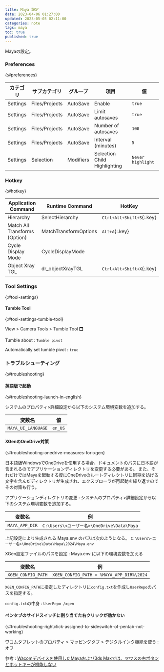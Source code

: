 ```yaml
---
title: Maya 設定
date: 2023-04-06 01:27:00
updated: 2023-05-05 02:11:00
categories: note
tags: maya
toc: true
published: true
---
```

Mayaの設定。

### Preferences
{:#preferences}

| カテゴリ | サブカテゴリ   | グループ  | 項目                         | 値                |
| -------- | -------------- | --------- | ---------------------------- | ----------------- |
| Settings | Files/Projects | AutoSave  | Enable                       | `true`            |
| Settings | Files/Projects | AutoSave  | Limit autosaves              | `true`            |
| Settings | Files/Projects | AutoSave  | Number of autosaves          | `100`             |
| Settings | Files/Projects | AutoSave  | Interval (minutes)           | `5`               |
| Settings | Selection      | Modifiers | Selection Child Highlighting | `Never highlight` |

### Hotkey
{:#hotkey}

| Application Command           | Runtime Command       | HotKey                    |
| ----------------------------- | --------------------- | ------------------------- |
| Hierarchy                     | SelectHierarchy       | `Ctrl+Alt+Shift+S`{:.key} |
| Match All Transforms (Option) | MatchTransformOptions | `Alt+A`{:.key}           |
| Cycle Display Mode            | CycleDisplayMode      |                           |
| Object Xray TGL               | dr_objectXrayTGL      | `Ctrl+Alt+Shift+X`{:.key} |

### Tool Settings
{:#tool-settings}

#### Tumble Tool
{:#tool-settings-tumble-tool}

View > Camera Tools > Tumble Tool 🗖

Tumble about
: `Tumble pivot`

Automatically set tumble pivot
: `true`

### トラブルシューティング
{:#troubleshooting}

#### 英語版で起動
{:#troubleshooting-launch-in-english}

システムのプロパティ>詳細設定から以下のシステム環境変数を追加する。

| 変数名             | 値      |
| ------------------ | ------- |
| `MAYA_UI_LANGUAGE` | `en_US` |

#### XGenのOneDrive対策
{:#troubleshooting-onedrive-measures-for-xgen}

日本語版WindowsでOneDriveを使用する場合、ドキュメントのパスに日本語が含まれるのでアプリケーションディレクトリを変更する必要がある。
また、それだけではMayaを起動する度にOneDriveのルートディレクトリに同期を妨げる文字を含んだディレクトリが生成され、エクスプローラが再起動を繰り返すのでその対策も行う。

アプリケーションディレクトリの変更
: システムのプロパティ>詳細設定から以下のシステム環境変数を追加する。

  | 変数名         | 例                                         |
  | -------------- | ------------------------------------------ |
  | `MAYA_APP_DIR` | `C:\Users\<ユーザー名>\OneDrive\Data\Maya` |

  上記設定により生成される Maya.env のパスは次のようになる。
  `C:\Users\<ユーザー名>\OneDrive\Data\Maya\2024\Maya.env`

XGen設定ファイルのパスを設定
: Maya.env に以下の環境変数を加える

  | 変数名             | 例                                       |
  | ------------------ | ---------------------------------------- |
  | `XGEN_CONFIG_PATH` | `XGEN_CONFIG_PATH = %MAYA_APP_DIR%\2024` |

  `XGEN_CONFIG_PATH`に指定したディレクトリに`config.txt`を作成し`UserRepo`のパスを指定する。

  `config.txt`の中身
  : ```
    UserRepo /xgen
    ```

#### ペンタブのサイドスイッチに割り当てた右クリックが効かない
{:#troubleshooting-rightclick-assigned-to-sideswitch-of-pentab-not-working}

ワコムタブレットのプロパティ > マッピングタブ > デジタルインク機能を使う
: オフ

参考
: [Wacomデバイスを使用したMayaおよび3ds Maxでは、マウスの右ボタンとホットキーが機能しない](https://www.autodesk.co.jp/support/technical/article/caas/sfdcarticles/sfdcarticles/JPN/In-Maya-2020-and-2022-the-right-mouse-button-on-a-Ciniq-tablet-is-not-working.html)
